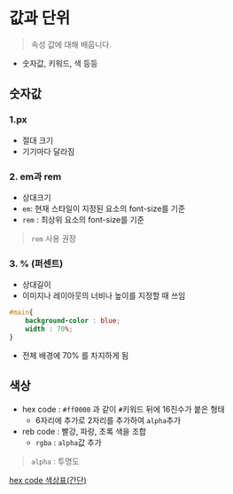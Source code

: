# 값과 단위
> 속성 값에 대해 배웁니다.
- 숫자값, 키워드, 색 등등

## 숫자값

### 1.px
- 절대 크기
- 기기마다 달라짐

### 2. em과 rem
- 상대크기
- `em`: 현재 스타일이 지정된 요소의 font-size를 기준
- `rem` : 최상위 요소의 font-size를 기준
> `rem` 사용 권장

### 3. % (퍼센트)
- 상대길이
- 이미지나 레이아웃의 너비나 높이를 지정할 때 쓰임
```css
#main{
    background-color : blue;
    width : 70%;
}
```
- 전체 배경에 70% 를 차지하게 됨

## 색상
- hex code : `#ff0000` 과 같이 `#`키워드 뒤에 16진수가 붙은 형태
    - 6자리에 추가로 2자리를 추가하여 `alpha`추가
- reb code : 빨강, 파랑, 초록 색을 조합
    - `rgba` : `alpha`값 추가
> `alpha` : 투명도 

[hex code 색상표(간단)](http://www.homejjang.com/03/hex_code.php)